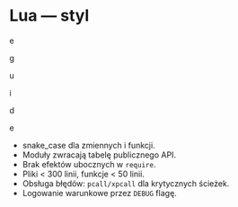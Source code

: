 # Lua — styl

e

g

u

i

d

e

- snake_case dla zmiennych i funkcji.
- Moduły zwracają tabelę publicznego API.
- Brak efektów ubocznych w `require`.
- Pliki < 300 linii, funkcje < 50 linii.
- Obsługa błędów: `pcall/xpcall` dla krytycznych ścieżek.
- Logowanie warunkowe przez `DEBUG` flagę.
